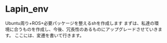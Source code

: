 # Lapin_env

Ubuntu周り+ROS+必要パッケージを整えるshを作成します 
まずは、私達の環境に合うものを作成し、今後、冗長性のあるものにアップグレードさせていきます。 
ここには、変遷を書いて行きます。 
